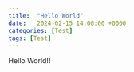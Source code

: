 ```yaml
---
title:  "Hello World"
date:   2024-02-15 14:00:00 +0000
categories: [Test]
tags: [Test]
---
```


Hello World!!
<!-- ![AY image](/assets/img/AY.jpg) -->